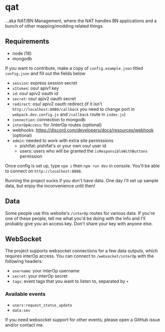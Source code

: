 # qat

...aka NAT/BN Management, where the NAT handles BN applications and a bunch of other mapping/modding related things.

## Requirements

- node (18)
- mongodb

If you want to contribute, make a copy of `config.example.json` titled `config.json` and fill out the fields below

- `session`: express session secret
- `v1token`: osu! apiv1 key
- `id`: osu! apiv2 oauth id
- `secret`: osu! apiv2 oauth secret
- `redirect`: osu! apiv2 oauth redirect (if it isn't `http://localhost:8080/callback` you need to change port in `webpack.dev.config.js` and `/callback` route in `index.js`)
- `connection`: connection to mongodb
- `interOpAccess`: for /interOp routes (optional)
- webhooks: https://discord.com/developers/docs/resources/webhook (optional)
- `admin`: needed to work with extra site permissions
  - pishifat: pishifat's or your own osu! user id
  - users: users who will be granted the `isResponsibleWithButtons` permission

Once config is set up, type `npm i` then `npm run dev` in console. You'll be able to connect on `http://localhost:8080`.

Running the project sucks if you don't have data. One day I'll set up sample data, but enjoy the inconvenience until then!

## Data

Some people use this website's `/interOp` routes for various data. If you're one of these people, tell me what you'd be doing with the info and I'll probably give you an access key. Don't share your key with anyone else.

## WebSocket

The project supports websocket connections for a few data outputs, which requires interOp access. You can connect to `/websocket/interOp` with the following headers:

- `username`: your interOp username
- `secret`: your interOp secret
- `tags`: event tags that you want to listen to, separated by `+`

### Available events

- `users:request_status_update`
- `data:sev`

If you need websocket support for other events, please open a GitHub issue and/or contact me.

